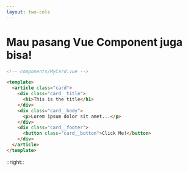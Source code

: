 ```yaml
---
layout: two-cols
---
```

# Mau pasang Vue Component juga bisa!

```html
<!-- components/MyCard.vue -->

<template>
  <article class="card">
    <div class="card__title">
      <h1>This is the title</h1>
    </div>
    <div class="card__body">
      <p>Lorem ipsum dolor sit amet...</p>
    </div>
    <div class="card__footer">
      <button class="card__button">Click Me!</button>
    </div>
  </article>
</template>
```

::right::

<div class="three__right-container">
  <MyCard />
</div>

<style>
  .three__right-container {
    padding: 0 24px;
    height: 100%;
    display: flex;
    align-items: center;
  }
</style>